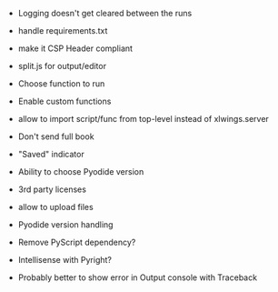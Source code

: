 - Logging doesn't get cleared between the runs
- handle requirements.txt
- make it CSP Header compliant

- split.js for output/editor
- Choose function to run
- Enable custom functions
- allow to import script/func from top-level instead of xlwings.server
- Don't send full book
- "Saved" indicator
- Ability to choose Pyodide version
- 3rd party licenses
- allow to upload files
- Pyodide version handling
- Remove PyScript dependency?
- Intellisense with Pyright?
- Probably better to show error in Output console with Traceback

